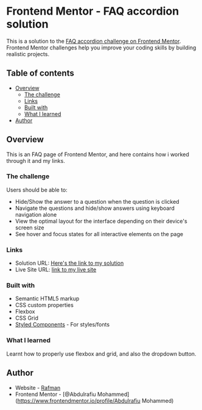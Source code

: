# Frontend Mentor - FAQ accordion solution

This is a solution to the [FAQ accordion challenge on Frontend Mentor](https://www.frontendmentor.io/challenges/faq-accordion-wyfFdeBwBz). Frontend Mentor challenges help you improve your coding skills by building realistic projects. 

## Table of contents

- [Overview](#overview)
  - [The challenge](#the-challenge)
  - [Links](#links)
  - [Built with](#built-with)
  - [What I learned](#what-i-learned)
- [Author](#author)

## Overview

This is an FAQ page of Frontend Mentor, and here contains how i worked through it and my links.

### The challenge

Users should be able to:

- Hide/Show the answer to a question when the question is clicked
- Navigate the questions and hide/show answers using keyboard navigation alone
- View the optimal layout for the interface depending on their device's screen size
- See hover and focus states for all interactive elements on the page

### Links

- Solution URL: [Here's the link to my solution]()
- Live Site URL: [link to my live site](https://your-live-site-url.com)

### Built with

- Semantic HTML5 markup
- CSS custom properties
- Flexbox
- CSS Grid
- [Styled Components](googlefonts.com) - For styles/fonts

### What I learned

Learnt how to properly use flexbox and grid, and also the dropdown button.

## Author

- Website - [Rafman](https://www.your-site.com)
- Frontend Mentor - [@Abdulrafiu Mohammed](https://www.frontendmentor.io/profile/Abdulrafiu Mohammed)
